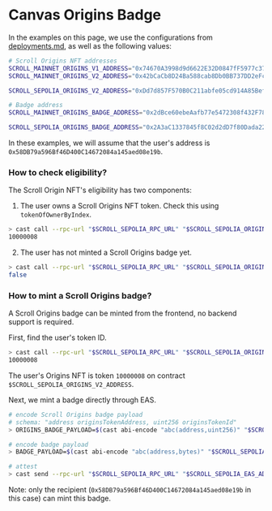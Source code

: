 # Canvas Origins Badge

In the examples on this page, we use the configurations from [deployments.md](./deployments.md), as well as the following values:

```bash
# Scroll Origins NFT addresses
SCROLL_MAINNET_ORIGINS_V1_ADDRESS="0x74670A3998d9d6622E32D0847fF5977c37E0eC91"
SCROLL_MAINNET_ORIGINS_V2_ADDRESS="0x42bCaCb8D24Ba588cab8Db0BB737DD2eFca408EC"

SCROLL_SEPOLIA_ORIGINS_V2_ADDRESS="0xDd7d857F570B0C211abfe05cd914A85BefEC2464"

# Badge address
SCROLL_MAINNET_ORIGINS_BADGE_ADDRESS="0x2dBce60ebeAafb77e5472308f432F78aC3AE07d9"

SCROLL_SEPOLIA_ORIGINS_BADGE_ADDRESS="0x2A3aC1337845f8C02d2dD7f80Dada22f01b569f9"
```

In these examples, we will assume that the user's address is `0x58DB79a596Bf46D400C14672084a145aed08e19b`.

### How to check eligibility?

The Scroll Origin NFT's eligibility has two components:

1. The user owns a Scroll Origins NFT token. Check this using `tokenOfOwnerByIndex`.

```bash
> cast call --rpc-url "$SCROLL_SEPOLIA_RPC_URL" "$SCROLL_SEPOLIA_ORIGINS_V2_ADDRESS" "tokenOfOwnerByIndex(address,uint256)(uint256)" 0x58DB79a596Bf46D400C14672084a145aed08e19b 0
10000008
```

2. The user has not minted a Scroll Origins badge yet.

```bash
> cast call --rpc-url "$SCROLL_SEPOLIA_RPC_URL" "$SCROLL_SEPOLIA_ORIGINS_BADGE_ADDRESS" "hasBadge(address)(bool)" "0x58DB79a596Bf46D400C14672084a145aed08e19b"
false
```


### How to mint a Scroll Origins badge?

A Scroll Origins badge can be minted from the frontend, no backend support is required.

First, find the user's token ID.

```bash
> cast call --rpc-url "$SCROLL_SEPOLIA_RPC_URL" "$SCROLL_SEPOLIA_ORIGINS_V2_ADDRESS" "tokenOfOwnerByIndex(address,uint256)(uint256)" 0x58DB79a596Bf46D400C14672084a145aed08e19b 0
10000008
```

The user's Origins NFT is token `10000008` on contract `$SCROLL_SEPOLIA_ORIGINS_V2_ADDRESS`.

Next, we mint a badge directly through EAS.

```bash
# encode Scroll Origins badge payload
# schema: "address originsTokenAddress, uint256 originsTokenId"
> ORIGINS_BADGE_PAYLOAD=$(cast abi-encode "abc(address,uint256)" "$SCROLL_SEPOLIA_ORIGINS_V2_ADDRESS" "10000008")

# encode badge payload
> BADGE_PAYLOAD=$(cast abi-encode "abc(address,bytes)" "$SCROLL_SEPOLIA_ORIGINS_BADGE_ADDRESS" "$ORIGINS_BADGE_PAYLOAD")

# attest
> cast send --rpc-url "$SCROLL_SEPOLIA_RPC_URL" "$SCROLL_SEPOLIA_EAS_ADDRESS" "attest((bytes32,(address,uint64,bool,bytes32,bytes,uint256)))" "($SCROLL_SEPOLIA_BADGE_SCHEMA,(0x58DB79a596Bf46D400C14672084a145aed08e19b,0,false,0x0000000000000000000000000000000000000000000000000000000000000000,$BADGE_PAYLOAD,0))" --private-key "$SCROLL_SEPOLIA_PRIVATE_KEY"
```

Note: only the recipient (`0x58DB79a596Bf46D400C14672084a145aed08e19b` in this case) can mint this badge.
